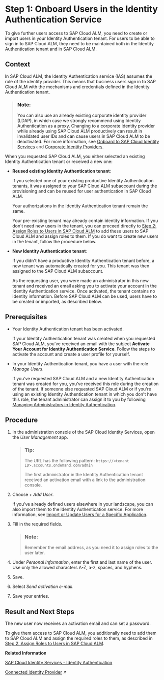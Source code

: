 <!-- loiof2a8a8cd38044f1aae04d8e5491530d4 -->

# Step 1: Onboard Users in the Identity Authentication Service

To give further users access to SAP Cloud ALM, you need to create or import users in your Identity Authentication tenant. For users to be able to sign in to SAP Cloud ALM, they need to be maintained both in the Identity Authentication tenant and in SAP Cloud ALM.



<a name="loiof2a8a8cd38044f1aae04d8e5491530d4__section_lr3_dpm_wnb"/>

## Context

In SAP Cloud ALM, the Identity Authentication service \(IAS\) assumes the role of the identity provider. This means that business users sign in to SAP Cloud ALM with the mechanisms and credentials defined in the Identity Authentication tenant.

> ### Note:  
> You can also use an already existing corporate identity provider \(LDAP\), in which case we strongly recommend using Identity Authentication as a proxy. Changing to a corporate identity provider while already using SAP Cloud ALM productively can result in invalidated user IDs and can cause users in SAP Cloud ALM to be deactivated. For more information, see [Onboard to SAP Cloud Identity Services](https://help.sap.com/docs/btp/best-practices/onboard-to-sap-cloud-identity-services) and [Corporate Identity Providers](https://help.sap.com/viewer/6d6d63354d1242d185ab4830fc04feb1/LATEST/en-US/19f3eca47db643b6aad448b5dc1075ad.html).

When you requested SAP Cloud ALM, you either selected an existing Identity Authentication tenant or received a new one:

-   **Reused existing Identity Authentication tenant**:

    If you selected one of your existing productive Identity Authentication tenants, it was assigned to your SAP Cloud ALM subaccount during the provisioning and can be reused for user authentication in SAP Cloud ALM.

    Your authorizations in the Identity Authentication tenant remain the same.

    Your pre-existing tenant may already contain identity information. If you don't need new users in the tenant, you can proceed directly to [Step 2: Assign Roles to Users in SAP Cloud ALM](step-2-assign-roles-to-users-in-sap-cloud-alm-7304b17.md) to add these users to SAP Cloud ALM and assign roles to them. If you do want to create new users in the tenant, follow the procedure below.

-   **New Identity Authentication tenant**:

    If you didn't have a productive Identity Authentication tenant before, a new tenant was automatically created for you. This tenant was then assigned to the SAP Cloud ALM subaccount.

    As the requesting user, you were made an administrator in this new tenant and received an email asking you to activate your account in the Identity Authentication service. Once activated, the tenant contains no identity information. Before SAP Cloud ALM can be used, users have to be created or imported, as described below.




<a name="loiof2a8a8cd38044f1aae04d8e5491530d4__section_cyj_lcy_hnb"/>

## Prerequisites

-   Your Identity Authentication tenant has been activated.

    If your Identity Authentication tenant was created when you requested SAP Cloud ALM, you've received an email with the subject **Activate Your Account for Identity Authentication Service**. Follow the steps to activate the account and create a user profile for yourself.

-   In your Identity Authentication tenant, you have a user with the role *Manage Users*.

    If you've requested SAP Cloud ALM and a new Identity Authentication tenant was created for you, you've received this role during the creation of the tenant. If someone else requested SAP Cloud ALM or if you're using an existing Identity Authentication tenant in which you don't have this role, the tenant administrator can assign it to you by following [Managing Administrators in Identity Authentication](https://help.sap.com/docs/IDENTITY_AUTHENTICATION/6d6d63354d1242d185ab4830fc04feb1/786eea2e06fa4bef84d914a7c319d74c.html).




<a name="loiof2a8a8cd38044f1aae04d8e5491530d4__section_h1w_1dy_hnb"/>

## Procedure



1.  In the administration console of the SAP Cloud Identity Services, open the *User Management* app.

    > ### Tip:  
    > The URL has the following pattern: `https://<tenant ID>.accounts.ondemand.com/admin`
    > 
    > The first administrator in the Identity Authentication tenant received an activation email with a link to the administration console.

2.  Choose *\+ Add User*.

    If you've already defined users elsewhere in your landscape, you can also import them to the Identity Authentication service. For more information, see [Import or Update Users for a Specific Application](https://help.sap.com/docs/IDENTITY_AUTHENTICATION/6d6d63354d1242d185ab4830fc04feb1/33838e0760f8411daf758a1c11818cc4.html).

3.  Fill in the required fields.

    > ### Note:  
    > Remember the email address, as you need it to assign roles to the user later.

4.  Under *Personal Information*, enter the first and last name of the user. Use only the allowed characters A-Z, a-z, spaces, and hyphens.

5.  Save.

6.  Select *Send activation e-mail*.

7.  Save your entries.




<a name="loiof2a8a8cd38044f1aae04d8e5491530d4__section_sq4_qvb_kbc"/>

## Result and Next Steps

The new user now receives an activation email and can set a password.

To give them access to SAP Cloud ALM, you additionally need to add them to SAP Cloud ALM and assign the required roles to them, as described in [Step 2: Assign Roles to Users in SAP Cloud ALM](step-2-assign-roles-to-users-in-sap-cloud-alm-7304b17.md).

**Related Information**  


[SAP Cloud Identity Services - Identity Authentication](https://help.sap.com/viewer/6d6d63354d1242d185ab4830fc04feb1/Cloud/en-US/d17a116432d24470930ebea41977a888.html)

[Connected Identity Provider](https://help.sap.com/viewer/877c96cf971648b09ee0d0a64f7f4fef/latest/en-US/4af49e80d5a04495bdef2168a26a1c12.html "This topic contains information on whether your identity provider configuration complies with SAP's recommendations.") :arrow_upper_right:

